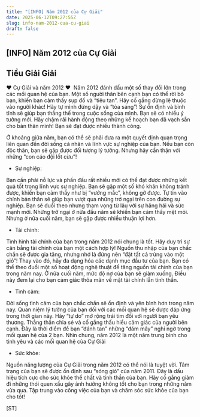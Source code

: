 ```yaml
---
title: "[INFO] Năm 2012 của Cự Giải"
date: 2025-06-12T09:27:55Z
slug: info-nam-2012-cua-cu-giai
draft: false
---
```


## [INFO] Năm 2012 của Cự Giải

## Tiểu Giải Giải

♥ Cự Giải và năm 2012 ♥
​
Năm 2012 đánh dấu một số thay đổi lớn trong các mối quan hệ của bạn. Một số người thân bên cạnh bạn có thể rời bỏ bạn, khiến bạn cảm thấy sụp đổ và “tiêu tan”. Hãy cố gắng đừng lệ thuộc vào người khác! Hãy tự mình đứng dậy và “tỏa sáng”! Sự ổn định và bình tĩnh sẽ giúp bạn thắng thế trong cuộc sống của mình. Bạn sẽ có nhiều ý tưởng mới. Hãy chậm rãi hành động theo những kế hoạch bạn đã vạch sẵn cho bản thân mình! Bạn sẽ đạt được nhiều thành công.

Ở khoảng giữa năm, bạn có thể sẽ phải đưa ra một quyết định quan trọng liên quan đến đời sống cá nhân và lĩnh vực sự nghiệp của bạn. Nếu bạn còn độc thân, bạn sẽ gặp được đối tượng lý tưởng. Nhưng hãy cẩn thận với những “con cáo đội lốt cừu”!

* Sự nghiệp:

 Bạn cần phải nỗ lực và phấn đấu rất nhiều mới có thể đạt được những kết quả tốt trong lĩnh vực sự nghiệp. Bạn sẽ gặp một số khó khăn không tránh được, khiến bạn cảm thấy như bị “vướng mắc”, không gỡ được. Tự tin vào chính bản thân sẽ giúp bạn vượt qua những trở ngại trên con đường sự nghiệp. Bạn sẽ đuổi theo nhưng tham vọng từ lâu với sự hăng hái và sức mạnh mới. Những trở ngại ở nữa đầu năm sẽ khiến bạn cảm thấy mệt mỏi. Nhưng ở nữa cuối năm, bạn sẽ gặp được nhiều thuận lợi hơn.

 
* Tài chính:

 
Tình hình tài chính của bạn trong năm 2012 nói chung là tốt. Hãy duy trì sự cân bằng tài chính của bạn một cách hợp lý! Nguồn thu nhập của bạn chắc chắn sẽ được gia tăng, nhưng nhớ là đừng nên “đặt tất cả trứng vào một giỏ”! Thay vào đó, hãy đa dạng hóa các dạnh mục đầu tư của bạn. Bạn có thể theo đuổi một số hoạt động nghệ thuật để tăng nguồn tài chính của bạn trong năm nay. Ở nữa cuối năm, mức độ nợ của bạn sẽ giảm xuống. Điều này đem lại cho bạn cảm giác thõa mãn về mặt tài chính lẫn tinh thần.


* Tình cảm:

Đời sống tình cảm của bạn chắc chắn sẽ ổn định và yên bình hơn trong năm nay. Quan niệm lý tưởng của bạn đối với các mối quan hệ sẽ được đáp ứng trong thời gian này. Hãy “tự do” mở rộng trái tim đối với người bạn yêu thương. Thẳng thắn chia sẻ và cố gắng thấu hiểu cảm giác của người bên cạnh. Đây là thời điểm để bạn “đánh tan” những “đám mây” nghi ngờ trong mối quan hệ của 2 bạn. Nhìn chung, năm 2012 là một năm trung bình cho tình yêu và các mối quan hệ của Cự Giải

* Sức khỏe:

Nguồn năng lượng của Cự Giải trong năm 2012 có thể nói là tuyệt vời. Tâm trạng của bạn sẽ được ổn định sau “sóng gió” của năm 2011. Đây là dấu hiệu tích cực cho sức khỏe thể chất và tinh thần của bạn. Hãy cố gằng giảm đi những thói quen xấu gây ảnh hưởng không tốt cho bạn trong những năm vừa qua. Tập trung vào công việc của bạn và chăm sóc sức khỏe của bạn cho tốt!

 [ST]